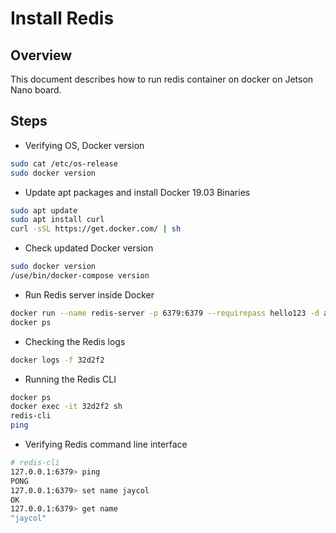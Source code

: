 # Install Redis

## Overview

This document describes how to run redis container on docker on Jetson Nano board.

## Steps

- Verifying OS, Docker version

```bash
sudo cat /etc/os-release
sudo docker version
```

- Update apt packages and install Docker 19.03 Binaries

```bash
sudo apt update
sudo apt install curl
curl -sSL https://get.docker.com/ | sh
```

- Check updated Docker version

```bash
sudo docker version
/use/bin/docker-compose version
```

- Run Redis server inside Docker

```bash
docker run --name redis-server -p 6379:6379 --requirepass hello123 -d arm64v8/redis
docker ps
```

- Checking the Redis logs

```bash
docker logs -f 32d2f2
```

- Running the Redis CLI

```bash
docker ps
docker exec -it 32d2f2 sh
redis-cli
ping
```

- Verifying Redis command line interface

```bash
# redis-cli
127.0.0.1:6379> ping
PONG
127.0.0.1:6379> set name jaycol
OK
127.0.0.1:6379> get name
"jaycol"
```
